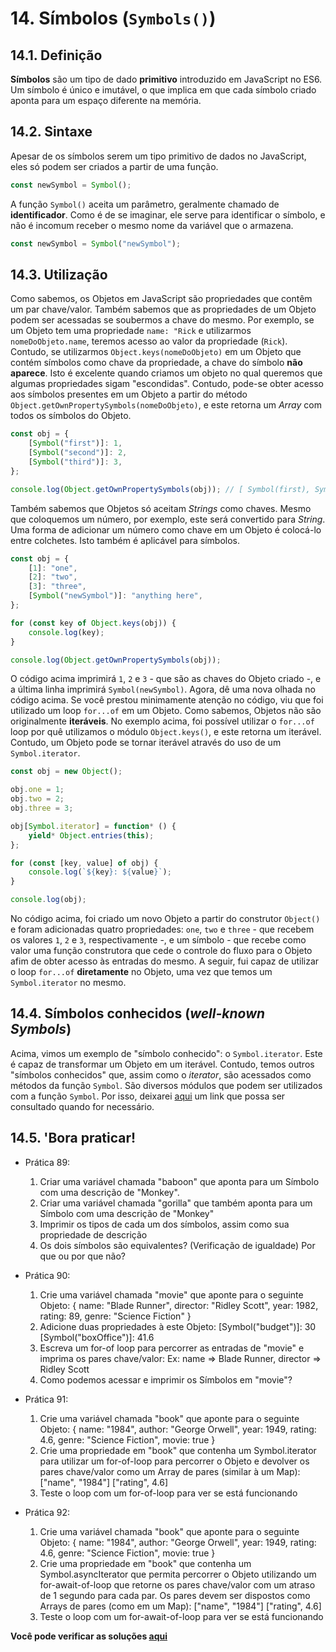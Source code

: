 # 14. Símbolos (`Symbols()`)

## 14.1. Definição

**Símbolos** são um tipo de dado **primitivo** introduzido em JavaScript no ES6. Um símbolo é único e imutável, o que implica em que cada símbolo criado aponta para um espaço diferente na memória.

## 14.2. Sintaxe

Apesar de os símbolos serem um tipo primitivo de dados no JavaScript, eles só podem ser criados a partir de uma função.

```javascript
const newSymbol = Symbol();
```

A função `Symbol()` aceita um parâmetro, geralmente chamado de **identificador**. Como é de se imaginar, ele serve para identificar o símbolo, e não é incomum receber o mesmo nome da variável que o armazena.

```javascript
const newSymbol = Symbol("newSymbol");
```

## 14.3. Utilização

Como sabemos, os Objetos em JavaScript são propriedades que contêm um par chave/valor. Também sabemos que as propriedades de um Objeto podem ser acessadas se soubermos a chave do mesmo. Por exemplo, se um Objeto tem uma propriedade `name: "Rick` e utilizarmos `nomeDoObjeto.name`, teremos acesso ao valor da propriedade (`Rick`). Contudo, se utilizarmos `Object.keys(nomeDoObjeto)` em um Objeto que contém símbolos como chave da propriedade, a chave do símbolo **não aparece**. Isto é excelente quando criamos um objeto no qual queremos que algumas propriedades sigam "escondidas". Contudo, pode-se obter acesso aos símbolos presentes em um Objeto a partir do método `Object.getOwnPropertySymbols(nomeDoObjeto)`, e este retorna um _Array_ com todos os símbolos do Objeto.

```javascript
const obj = {
    [Symbol("first")]: 1,
    [Symbol("second")]: 2,
    [Symbol("third")]: 3,
};

console.log(Object.getOwnPropertySymbols(obj)); // [ Symbol(first), Symbol(second), Symbol(third) ]
```

Também sabemos que Objetos só aceitam _Strings_ como chaves. Mesmo que coloquemos um número, por exemplo, este será convertido para _String_. Uma forma de adicionar um número como chave em um Objeto é colocá-lo entre colchetes. Isto também é aplicável para símbolos.

```javascript
const obj = {
    [1]: "one",
    [2]: "two",
    [3]: "three",
    [Symbol("newSymbol")]: "anything here",
};

for (const key of Object.keys(obj)) {
    console.log(key);
}

console.log(Object.getOwnPropertySymbols(obj));
```

O código acima imprimirá `1`, `2` e `3` - que são as chaves do Objeto criado -, e a última linha imprimirá `Symbol(newSymbol)`.
Agora, dê uma nova olhada no código acima. Se você prestou minimamente atenção no código, viu que foi utilizado um loop `for...of` em um Objeto. Como sabemos, Objetos não são originalmente **iteráveis**. No exemplo acima, foi possível utilizar o `for...of` loop por quê utilizamos o módulo `Object.keys()`, e este retorna um iterável. Contudo, um Objeto pode se tornar iterável através do uso de um `Symbol.iterator`.

```javascript
const obj = new Object();

obj.one = 1;
obj.two = 2;
obj.three = 3;

obj[Symbol.iterator] = function* () {
    yield* Object.entries(this);
};

for (const [key, value] of obj) {
    console.log(`${key}: ${value}`);
}

console.log(obj);
```

No código acima, foi criado um novo Objeto a partir do construtor `Object()` e foram adicionadas quatro propriedades: `one`, `two` e `three` - que recebem os valores `1`, `2` e `3`, respectivamente -, e um símbolo - que recebe como valor uma função construtora que cede o controle do fluxo para o Objeto afim de obter acesso às entradas do mesmo. A seguir, fui capaz de utilizar o loop `for...of` **diretamente** no Objeto, uma vez que temos um `Symbol.iterator` no mesmo.

## 14.4. Símbolos conhecidos (_well-known Symbols_)

Acima, vimos um exemplo de "símbolo conhecido": o `Symbol.iterator`. Este é capaz de transformar um Objeto em um iterável. Contudo, temos outros "símbolos conhecidos" que, assim como o _iterator_, são acessados como métodos da função `Symbol`.
São diversos módulos que podem ser utilizados com a função `Symbol`. Por isso, deixarei [aqui](https://developer.mozilla.org/pt-BR/docs/Web/JavaScript/Reference/Global_Objects/Symbol#s%C3%ADmbolos_conhecidos) um link que possa ser consultado quando for necessário.

## 14.5. **'Bora praticar!**

-   Prática 89:

    1. Criar uma variável chamada "baboon" que aponta para um Símbolo com uma descrição de "Monkey".
    2. Criar uma variável chamada "gorilla" que também aponta para um Símbolo com uma descrição de "Monkey"
    3. Imprimir os tipos de cada um dos símbolos, assim como sua propriedade de descrição
    4. Os dois símbolos são equivalentes? (Verificação de igualdade) Por que ou por que não?

-   Prática 90:

    1. Crie uma variável chamada "movie" que aponte para o seguinte Objeto:
       { name: "Blade Runner", director: "Ridley Scott",
       year: 1982, rating: 89, genre: "Science Fiction" }
    2. Adicione duas propriedades à este Objeto:
       [Symbol("budget")]: 30
       [Symbol("boxOffice")]: 41.6
    3. Escreva um for-of loop para percorrer as entradas de "movie" e imprima os pares chave/valor:
       Ex: name => Blade Runner, director => Ridley Scott
    4. Como podemos acessar e imprimir os Símbolos em "movie"?

-   Prática 91:

    1. Crie uma variável chamada "book" que aponte para o seguinte Objeto:
       { name: "1984", author: "George Orwell", year: 1949,
       rating: 4.6, genre: "Science Fiction", movie: true }
    2. Crie uma propriedade em "book" que contenha um Symbol.iterator para utilizar um for-of-loop para percorrer o Objeto e devolver os pares chave/valor como um Array de pares (similar à um Map): ["name", "1984"] ["rating", 4.6]
    3. Teste o loop com um for-of-loop para ver se está funcionando

-   Prática 92:

    1. Crie uma variável chamada "book" que aponte para o seguinte Objeto:
       { name: "1984", author: "George Orwell", year: 1949,
       rating: 4.6, genre: "Science Fiction", movie: true }
    2. Crie uma propriedade em "book" que contenha um Symbol.asyncIterator que permita percorrer o Objeto utilizando um for-await-of-loop que retorne os pares chave/valor com um atraso de 1 segundo para cada par. Os pares devem ser dispostos como Arrays de pares (como em um Map): ["name", "1984"] ["rating", 4.6]
    3. Teste o loop com um for-await-of-loop para ver se está funcionando

**Você pode verificar as soluções [aqui](/pt-br/js/praticando/p00-p96/)**
